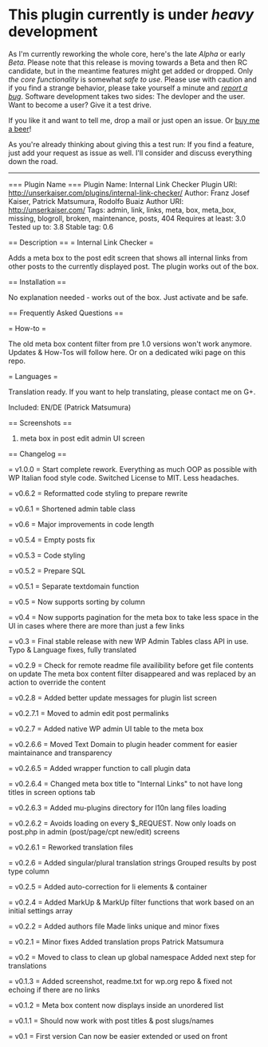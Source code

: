 # This plugin currently is under *heavy* development

As I'm currently reworking the whole core, here's the late *Alpha* or early *Beta*.
Please note that this release is moving towards a Beta and then RC candidate, but in the meantime
features might get added or dropped. Only *the core functionality* is somewhat *safe to use*.
Please use with caution and if you find a strange behavior, please take yourself a minute and *[report a bug](https://github.com/franz-josef-kaiser/Internal-Link-Check/issues/new)*.
Software development takes two sides: The devloper and the user. Want to become a user? Give it a test drive.

If you like it and want to tell me, drop a mail or just open an issue. Or [buy me a beer](http://unserkaiser.com/donate/)!

As you're already thinking about giving this a test run: If you find a feature, just add your request
as issue as well. I'll consider and discuss everything down the road.

---

=== Plugin Name ===
Plugin Name:        Internal Link Checker
Plugin URI:         http://unserkaiser.com/plugins/internal-link-checker/
Author:             Franz Josef Kaiser, Patrick Matsumura, Rodolfo Buaiz
Author URI:         http://unserkaiser.com/
Tags:               admin, link, links, meta, box, meta_box, missing, blogroll, broken, maintenance, posts, 404
Requires at least:  3.0
Tested up to:       3.8
Stable tag:         0.6

== Description ==
= Internal Link Checker =

Adds a meta box to the post edit screen that shows all internal links from other posts to the currently displayed post. The plugin works out of the box.


== Installation ==

No explanation needed - works out of the box. Just activate and be safe.


== Frequently Asked Questions ==

= How-to =

The old meta box content filter from pre 1.0 versions won't work anymore. Updates & How-Tos will follow here.
Or on a dedicated wiki page on this repo.


= Languages =

Translation ready.
If you want to help translating, please contact me on G+.

Included:
EN/DE (Patrick Matsumura)

== Screenshots ==

1. meta box in post edit admin UI screen


== Changelog ==

= v1.0.0 =
Start complete rework.
Everything as much OOP as possible with WP Italian food style code.
Switched License to MIT. Less headaches.

= v0.6.2 =
Reformatted code styling to prepare rewrite

= v0.6.1 =
Shortened admin table class

= v0.6 =
Major improvements in code length

= v0.5.4 =
Empty posts fix

= v0.5.3 =
Code styling

= v0.5.2 =
Prepare SQL

= v0.5.1 =
Separate textdomain function

= v0.5 =
Now supports sorting by column

= v0.4 =
Now supports pagination for the meta box to take less space in the UI in cases where there are more than just a few links

= v0.3 =
Final stable release with new WP Admin Tables class API in use. Typo & Language fixes, fully translated

= v0.2.9 =
Check for remote readme file availibility before get file contents on update
The meta box content filter disappeared and was replaced by an action to override the content

= v0.2.8 =
Added better update messages for plugin list screen

= v0.2.7.1 =
Moved to admin edit post permalinks

= v0.2.7 =
Added native WP admin UI table to the meta box

= v0.2.6.6 =
Moved Text Domain to plugin header comment for easier maintainance and transparency

= v0.2.6.5 =
Added wrapper function to call plugin data

= v0.2.6.4 =
Changed meta box title to "Internal Links" to not have long titles in screen options tab

= v0.2.6.3 =
Added mu-plugins directory for l10n lang files loading

= v0.2.6.2 =
Avoids loading on every $_REQUEST. Now only loads on post.php in admin (post/page/cpt new/edit) screens

= v0.2.6.1 =
Reworked translation files

= v0.2.6 =
Added singular/plural translation strings
Grouped results by post type column

= v0.2.5 =
Added auto-correction for li elements & container

= v0.2.4 =
Added MarkUp & MarkUp filter functions that work based on an initial settings array

= v0.2.2 =
Added authors file
Made links unique and minor fixes

= v0.2.1 =
Minor fixes
Added translation
props Patrick Matsumura

= v0.2 =
Moved to class to clean up global namespace
Added next step for translations

= v0.1.3 =
Added screenshot, readme.txt for wp.org repo & fixed not echoing if there are no links

= v0.1.2 =
Meta box content now displays inside an unordered list

= v0.1.1 =
Should now work with post titles & post slugs/names

= v0.1 =
First version
Can now be easier extended or used on front